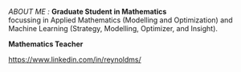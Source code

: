 _ABOUT ME :_
__Graduate Student in Mathematics__
<br>focussing in Applied Mathematics (Modelling and Optimization) and Machine Learning (Strategy, Modelling, Optimizer, and Insight).

__Mathematics Teacher__

https://www.linkedin.com/in/reynoldms/

